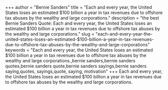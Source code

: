 +++
author = "Bernie Sanders"
title = "Each and every year, the United States loses an estimated $100 billion a year in tax revenues due to offshore tax abuses by the wealthy and large corporations."
description = "the best Bernie Sanders Quote: Each and every year, the United States loses an estimated $100 billion a year in tax revenues due to offshore tax abuses by the wealthy and large corporations."
slug = "each-and-every-year-the-united-states-loses-an-estimated-$100-billion-a-year-in-tax-revenues-due-to-offshore-tax-abuses-by-the-wealthy-and-large-corporations"
keywords = "Each and every year, the United States loses an estimated $100 billion a year in tax revenues due to offshore tax abuses by the wealthy and large corporations.,bernie sanders,bernie sanders quotes,bernie sanders quote,bernie sanders sayings,bernie sanders saying,quotes, sayings,quote, saying, motivation"
+++
Each and every year, the United States loses an estimated $100 billion a year in tax revenues due to offshore tax abuses by the wealthy and large corporations.
